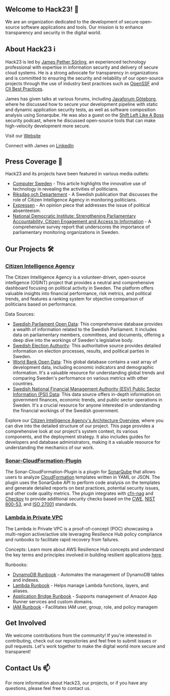 ## Welcome to Hack23! 👋

We are an organization dedicated to the development of secure open-source software applications and tools. Our mission is to enhance transparency and security in the digital world.

## About Hack23 ℹ️

Hack23 is led by [James Pether Sörling](https://www.linkedin.com/in/jamessorling/), an experienced technology professional with expertise in information security and delivery of secure cloud systems. He is a strong advocate for transparency in organizations and is committed to ensuring the security and reliability of our open-source projects through the use of industry best practices such as [OpenSSF](https://openssf.org/) and [CII Best Practices](https://bestpractices.coreinfrastructure.org/).

James has given talks at various forums, including [Javaforum Göteborg](https://www.youtube.com/watch?v=A_hq2Y03d6I), where he discussed how to secure your development pipeline with static and dynamic application security tests, as well as software composition analysis using Sonarqube. He was also a guest on the [Shift Left Like A Boss](https://www.youtube.com/watch?v=aYwSd1Wu28Q&ab_channel=Soluble/) security podcast, where he discussed open-source tools that can make high-velocity development more secure.

Visit our [Website](https://hack23.com/)

Connect with James on [LinkedIn](https://www.linkedin.com/in/jamessorling/)

## Press Coverage 📰

Hack23 and its projects have been featured in various media outlets:

- [Computer Sweden](https://computersweden.idg.se/2.2683/1.229120/tekniken-som-avslojar-politikerna) - This article highlights the innovative use of technology in revealing the activities of politicians.
- [Riksdag och Departement](http://web.archive.org/web/20090527045800/http:/www.rod.se/Artikelarkiv/2009/CIA-haller-koll-pa-riksdagsledamoterna/) - A Swedish publication that discusses the role of Citizen Intelligence Agency in monitoring politicians.
- [Expressen](https://www.expressen.se/ledare/eric-erfors/eric-erfors-skolkaren-sahlin/) - An opinion piece that addresses the issue of political absenteeism.
- [National Democratic Institute: Strengthening Parliamentary Accountability, Citizen Engagement and Access to Information](https://www.ndi.org/sites/default/files/governance-parliamentary-monitoring-organizations-survey-september-2011.pdf) - A comprehensive survey report that underscores the importance of parliamentary monitoring organizations in Sweden.

## Our Projects 🛠️

### [Citizen Intelligence Agency](https://github.com/Hack23/cia)

The Citizen Intelligence Agency is a volunteer-driven, open-source intelligence (OSINT) project that provides a neutral and comprehensive dashboard focusing on political activity in Sweden. The platform offers valuable insights into financial performance, risk metrics, and political trends, and features a ranking system for objective comparison of politicians based on performance.

Data Sources:

- [Swedish Parliament Open Data](http://data.riksdagen.se/): This comprehensive database provides a wealth of information related to the Swedish Parliament. It includes data on parliamentary members, committees, and documents, offering a deep dive into the workings of Sweden's legislative body.
- [Swedish Election Authority](http://www.val.se/): This authoritative source provides detailed information on election processes, results, and political parties in Sweden.
- [World Bank Open Data](https://data.worldbank.org/): This global database contains a vast array of development data, including economic indicators and demographic information. It's a valuable resource for understanding global trends and comparing Sweden's performance on various metrics with other countries.
- [Swedish National Financial Management Authority (ESV) Public Sector Information (PSI) Data](https://www.esv.se/): This data source offers in-depth information on government finances, economic trends, and public sector operations in Sweden. It's a crucial resource for anyone interested in understanding the financial workings of the Swedish government.

Explore our [Citizen Intelligence Agency's Architecture Overview](https://github.com/Hack23/cia/blob/master/documentation/architecture-overview.md), where you can dive into the detailed structure of our project. This page provides a comprehensive look at our project's system context, its various components, and the deployment strategy. It also includes guides for developers and database administrators, making it a valuable resource for understanding the mechanics of our work.

### [Sonar-CloudFormation-Plugin](https://github.com/Hack23/sonar-cloudformation-plugin)

The Sonar-CloudFormation-Plugin is a plugin for [SonarQube](https://www.sonarqube.org/) that allows users to analyze [CloudFormation](https://aws.amazon.com/cloudformation/) templates written in YAML or JSON. The plugin uses the SonarQube API to perform code analysis on the templates and generate detailed reports on best practices, potential security issues, and other code quality metrics. The plugin integrates with [cfn-nag](https://github.com/stelligent/cfn_nag) and [Checkov](https://www.checkov.io/) to provide additional security checks based on the [CWE](https://cwe.mitre.org/), [NIST 800-53](https://www.nist.gov/), and [ISO 27001](https://www.iso.org/standard/54534.html) standards.

### [Lambda in Private VPC](https://github.com/Hack23/lambda-in-private-vpc)

The Lambda in Private VPC is a proof-of-concept (POC) showcasing a multi-region active/active site leveraging Resilience Hub policy compliance and runbooks to facilitate rapid recovery from failures.

Concepts:
Learn more about AWS Resilience Hub concepts and understand the key terms and principles involved in building resilient applications [here](https://docs.aws.amazon.com/resilience-hub/latest/userguide/concepts-terms.html).

Runbooks:
- [DynamoDB Runbook](https://docs.aws.amazon.com/systems-manager-automation-runbooks/latest/userguide/automation-ref-ddb.html) - Automates the management of DynamoDB tables and indexes.
- [Lambda Runbook](https://docs.aws.amazon.com/systems-manager-automation-runbooks/latest/userguide/automation-ref-lam.html) - Helps manage Lambda functions, layers, and aliases.
- [Application Bridge Runbook](https://docs.aws.amazon.com/systems-manager-automation-runbooks/latest/userguide/automation-ref-abp.html) - Supports management of Amazon App Runner services and custom domains.
- [IAM Runbook](https://docs.aws.amazon.com/systems-manager-automation-runbooks/latest/userguide/automation-ref-iam.html) - Facilitates IAM user, group, role, and policy managem

## Get Involved 

We welcome contributions from the community! If you're interested in contributing, check out our repositories and feel free to submit issues or pull requests. Let's work together to make the digital world more secure and transparent!

## Contact Us 📫

For more information about Hack23, our projects, or if you have any questions, please feel free to contact us.
